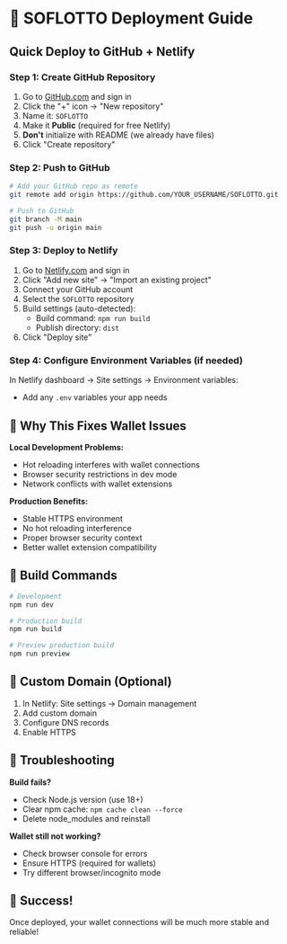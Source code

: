# 🚀 SOFLOTTO Deployment Guide

## Quick Deploy to GitHub + Netlify

### Step 1: Create GitHub Repository

1. Go to [GitHub.com](https://github.com) and sign in
2. Click the "+" icon → "New repository"
3. Name it: `SOFLOTTO`
4. Make it **Public** (required for free Netlify)
5. **Don't** initialize with README (we already have files)
6. Click "Create repository"

### Step 2: Push to GitHub

```bash
# Add your GitHub repo as remote
git remote add origin https://github.com/YOUR_USERNAME/SOFLOTTO.git

# Push to GitHub
git branch -M main
git push -u origin main
```

### Step 3: Deploy to Netlify

1. Go to [Netlify.com](https://netlify.com) and sign in
2. Click "Add new site" → "Import an existing project"
3. Connect your GitHub account
4. Select the `SOFLOTTO` repository
5. Build settings (auto-detected):
   - Build command: `npm run build`
   - Publish directory: `dist`
6. Click "Deploy site"

### Step 4: Configure Environment Variables (if needed)

In Netlify dashboard → Site settings → Environment variables:
- Add any `.env` variables your app needs

## 🎯 Why This Fixes Wallet Issues

**Local Development Problems:**
- Hot reloading interferes with wallet connections
- Browser security restrictions in dev mode
- Network conflicts with wallet extensions

**Production Benefits:**
- Stable HTTPS environment
- No hot reloading interference
- Proper browser security context
- Better wallet extension compatibility

## 🔧 Build Commands

```bash
# Development
npm run dev

# Production build
npm run build

# Preview production build
npm run preview
```

## 📱 Custom Domain (Optional)

1. In Netlify: Site settings → Domain management
2. Add custom domain
3. Configure DNS records
4. Enable HTTPS

## 🚨 Troubleshooting

**Build fails?**
- Check Node.js version (use 18+)
- Clear npm cache: `npm cache clean --force`
- Delete node_modules and reinstall

**Wallet still not working?**
- Check browser console for errors
- Ensure HTTPS (required for wallets)
- Try different browser/incognito mode

## 🎉 Success!

Once deployed, your wallet connections will be much more stable and reliable!
